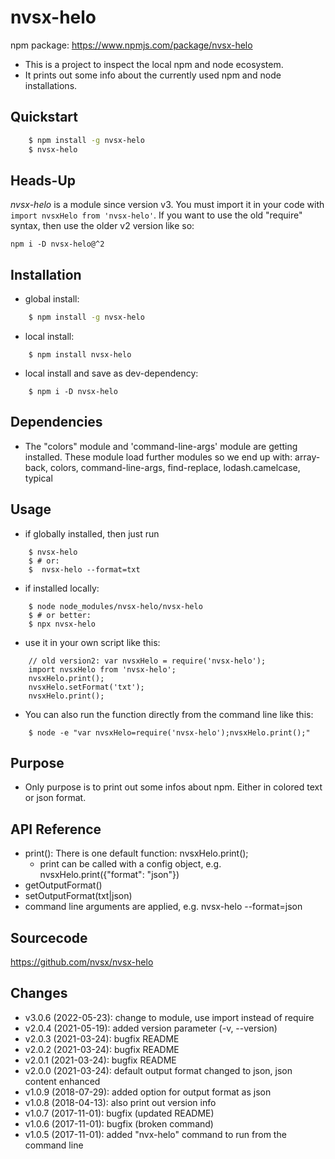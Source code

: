 # nvsx-helo

npm package: https://www.npmjs.com/package/nvsx-helo

* This is a project to inspect the local npm and node ecosystem. 
* It prints out some info about the currently used npm and node installations. 

## Quickstart
```sh
    $ npm install -g nvsx-helo
    $ nvsx-helo
```

## Heads-Up
<i>nvsx-helo</i> is a module since version v3. You must import it in your code with 
```import nvsxHelo from 'nvsx-helo'```. 
If you want to use the old "require" syntax, then use the older v2 version like so:
```
npm i -D nvsx-helo@^2
```

## Installation
* global install: 
```sh
    $ npm install -g nvsx-helo
```
* local install: 
```
    $ npm install nvsx-helo
```
* local install and save as dev-dependency: 
```
    $ npm i -D nvsx-helo
```

## Dependencies
* The "colors" module and 'command-line-args' module are getting installed. These module load further modules so we end up with: 
array-back, colors, command-line-args, find-replace, lodash.camelcase, typical

## Usage
* if globally installed, then just run 
```
    $ nvsx-helo
    $ # or:
    $  nvsx-helo --format=txt
````

* if installed locally: 
```
    $ node node_modules/nvsx-helo/nvsx-helo
    $ # or better:
    $ npx nvsx-helo
```
* use it in your own script like this:
```
    // old version2: var nvsxHelo = require('nvsx-helo');  
    import nvsxHelo from 'nvsx-helo';
    nvsxHelo.print();
    nvsxHelo.setFormat('txt');
    nvsxHelo.print();
```
* You can also run the function directly from the command line like this:
```
    $ node -e "var nvsxHelo=require('nvsx-helo');nvsxHelo.print();"
```

## Purpose
* Only purpose is to print out some infos about npm. Either in colored text or json format. 

## API Reference
* print(): There is one default function: nvsxHelo.print();
  * print can be called with a config object, e.g. nvsxHelo.print({"format": "json"})
* getOutputFormat()
* setOutputFormat(txt|json)
* command line arguments are applied, e.g. nvsx-helo --format=json

## Sourcecode
https://github.com/nvsx/nvsx-helo

## Changes
* v3.0.6 (2022-05-23): change to module, use import instead of require
* v2.0.4 (2021-05-19): added version parameter (-v, --version)
* v2.0.3 (2021-03-24): bugfix README
* v2.0.2 (2021-03-24): bugfix README
* v2.0.1 (2021-03-24): bugfix README
* v2.0.0 (2021-03-24): default output format changed to json, json content enhanced
* v1.0.9 (2018-07-29): added option for output format as json
* v1.0.8 (2018-04-13): also print out version info
* v1.0.7 (2017-11-01): bugfix (updated README)
* v1.0.6 (2017-11-01): bugfix (broken command)
* v1.0.5 (2017-11-01): added "nvx-helo" command to run from the command line
